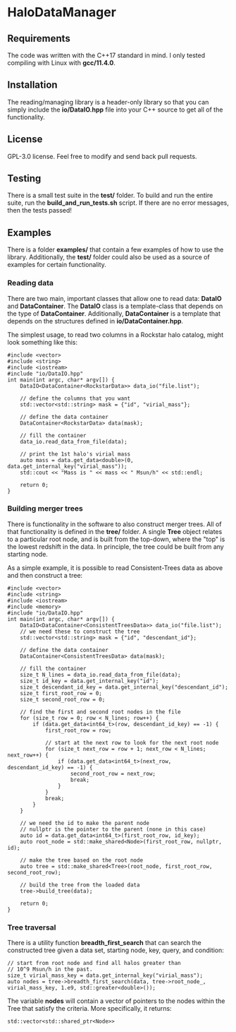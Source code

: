 # HaloDataManager

## Requirements
The code was written with the C++17 standard in mind. I only tested compiling with Linux with **gcc/11.4.0**.

## Installation
The reading/managing library is a header-only library so that you can simply include the **io/DataIO.hpp** file into your C++ source to get all of the functionality.

## License
GPL-3.0 license. Feel free to modify and send back pull requests.

## Testing
There is a small test suite in the **test/** folder. To build and run the entire suite, run the **build_and_run_tests.sh** script. If there are no error messages, then the tests passed!

## Examples
There is a folder **examples/** that contain a few examples of how to use the library. Additionally, the **test/** folder could also be used as a source of examples for certain functionality.

### Reading data
There are two main, important classes that allow one to read data: **DataIO** and **DataContainer**. The **DataIO** class is a template-class that depends on the type of **DataContainer**. Additionally, **DataContainer** is a template that depends on the structures defined in **io/DataContainer.hpp**. 

The simplest usage, to read two columns in a Rockstar halo catalog, might look something like this:

    #include <vector>
    #include <string>
    #include <iostream>
    #include "io/DataIO.hpp"
    int main(int argc, char* argv[]) {
        DataIO<DataContainer<RockstarData>> data_io("file.list");

        // define the columns that you want
        std::vector<std::string> mask = {"id", "virial_mass"};

        // define the data container
        DataContainer<RockstarData> data(mask);

        // fill the container
        data_io.read_data_from_file(data);

        // print the 1st halo's virial mass
        auto mass = data.get_data<double>(0, data.get_internal_key("virial_mass"));
        std::cout << "Mass is " << mass << " Msun/h" << std::endl;

        return 0;
	}
	
### Building merger trees

There is functionality in the software to also construct merger trees. All of that functionality is defined in the **tree/** folder. A single **Tree** object relates to a particular root node, and is built from the top-down, where the "top" is the lowest redshift in the data. In principle, the tree could be built from any starting node.

As a simple example, it is possible to read Consistent-Trees data as above and then construct a tree:

    #include <vector>
    #include <string>
    #include <iostream>
    #include <memory>
    #include "io/DataIO.hpp"
    int main(int argc, char* argv[]) {
        DataIO<DataContainer<ConsistentTreesData>> data_io("file.list");
        // we need these to construct the tree
        std::vector<std::string> mask = {"id", "descendant_id"};

        // define the data container
        DataContainer<ConsistentTreesData> data(mask);

        // fill the container
        size_t N_lines = data_io.read_data_from_file(data);
        size_t id_key = data.get_internal_key("id");
        size_t descendant_id_key = data.get_internal_key("descendant_id");
        size_t first_root_row = 0;
        size_t second_root_row = 0;

        // find the first and second root nodes in the file
        for (size_t row = 0; row < N_lines; row++) {
            if (data.get_data<int64_t>(row, descendant_id_key) == -1) {
                first_root_row = row;

                // start at the next row to look for the next root node
                for (size_t next_row = row + 1; next_row < N_lines; next_row++) {
                    if (data.get_data<int64_t>(next_row, descendant_id_key) == -1) {
                        second_root_row = next_row;
                        break;
                    }
                }
                break;
            }
        }
		
        // we need the id to make the parent node
        // nullptr is the pointer to the parent (none in this case)
        auto id = data.get_data<int64_t>(first_root_row, id_key);
        auto root_node = std::make_shared<Node>(first_root_row, nullptr, id);
		
        // make the tree based on the root node
        auto tree = std::make_shared<Tree>(root_node, first_root_row, second_root_row);

        // build the tree from the loaded data
        tree->build_tree(data);

        return 0;
    }

### Tree traversal

There is a utility function **breadth_first_search** that can search the constructed tree given a data set, starting node, key, query, and condition:

    // start from root node and find all halos greater than
	// 10^9 Msun/h in the past.
	size_t virial_mass_key = data.get_internal_key("virial_mass");
    auto nodes = tree->breadth_first_search(data, tree->root_node_, virial_mass_key, 1.e9, std::greater<double>());

The variable **nodes** will contain a vector of pointers to the nodes within the Tree that satisfy the criteria. More specifically, it returns:

    std::vector<std::shared_ptr<Node>>
